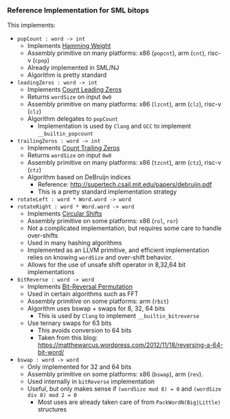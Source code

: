 
### Reference Implementation for SML bitops

This implements:

- `popCount : word -> int`
  + Implements [Hamming Weight](https://en.wikipedia.org/wiki/Hamming_weight)
  + Assembly primitive on many platforms: x86 (`popcnt`), arm (`cnt`), risc-v (`cpop`)
  + Already implemented in SML/NJ
  + Algorithm is pretty standard
- `leadingZeros : word -> int`
  + Implements [Count Leading Zeros](https://en.wikipedia.org/wiki/Find_first_set)
  + Returns `wordSize` on input `0w0`
  + Assembly primitive on many platforms: x86 (`lzcnt`), arm (`clz`), risc-v (`clz`)
  + Algorithm delegates to `popCount`
    - Implementation is used by `Clang` and `GCC` to implement `__builtin_popcount`
- `trailingZeros : word -> int`
  + Implements [Count Trailing Zeros](https://en.wikipedia.org/wiki/Find_first_set)
  + Returns `wordSize` on input `0w0`
  + Assembly primitive on many platforms: x86 (`tzcnt`), arm (`ctz`), risc-v (`ctz`)
  + Algorithm based on DeBruijn indices
    - Reference: http://supertech.csail.mit.edu/papers/debruijn.pdf
    - This is a pretty standard implementation strategy
- `rotateLeft : word * Word.word -> word`
- `rotateRight : word * Word.word -> word`
  + Implements [Circular Shifts](https://en.wikipedia.org/wiki/Circular_shift)
  + Assembly primitive on some platforms: x86 (`rol`, `ror`)
  + Not a complicated implementation, but requires some care to handle over-shifts
  + Used in many hashing algorithms
  + Implemented as an LLVM primitive, and efficient implementation relies
    on knowing `wordSize` and over-shift behavior.
  + Allows for the use of unsafe shift operator in 8,32,64 bit implementations
- `bitReverse : word -> word`
  + Implements [Bit-Reversal Permutation](https://en.wikipedia.org/wiki/Bit-reversal_permutation)
  + Used in certain algorithms such as FFT
  + Assembly primitive on some platforms: arm (`rbit`)
  + Algorithm uses bswap + swaps for 8, 32, 64 bits
    - This is used by `Clang` to implement `__builtin_bitreverse`
  + Use ternary swaps for 63 bits
    - This avoids conversion to 64 bits
    - Taken from this blog: https://matthewarcus.wordpress.com/2012/11/18/reversing-a-64-bit-word/
- `bswap : word -> word`
  + Only implemented for 32 and 64 bits
  + Assembly primitive on some platforms: x86 (`bswap`), arm (`rev`).
  + Used internally in `bitReverse` implementation
  + Useful, but only makes sense if `(wordSize mod 8) = 0` and `(wordSize div 8) mod 2 = 0`
    - Most uses are already taken care of from `PackWordN(Big|Little)` structures
